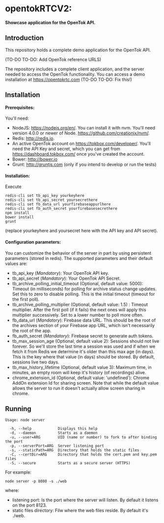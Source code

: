 # opentokRTCV2:
#### Showcase application for the OpenTok API.
## Introduction

This repository holds a complete demo application for the OpenTok API.

(TO-DO TO-DO: Add OpenTok reference URLS)

The repository includes a complete client application, and the server
needed to access the OpenTok functionality. You can access a demo
installation at https://opentokrtc.com (TO-DO TO-DO: Fix this!)

## Installation

#### Prerequisites:
You'll need:

- NodeJS: https://nodejs.org/en/. You can install it with nvm. You'll
  need version 4.0.0 or newer of Node.
  https://github.com/creationix/nvm/.
- Redis: http://redis.io.
- An active OpenTok account on https://tokbox.com/developer/. You'll
  need the API Key and secret, which you can get from
  https://dashboard.tokbox.com/ once you've created the account.
- Bower: http://bower.io
- Grunt: http://gruntjs.com (only if you intend to develop or run the tests)

#### Installation:
Execute

```
redis-cli set tb_api_key yourkeyhere
redis-cli set tb_api_secret yoursecrethere
redis-cli set fb_data_url yourfirebaseappurlhere
redis-cli set fb_auth_secret yourfirebasesecrethere
npm install
bower install
grunt
```

(replace yourkeyhere and yoursecret here with the API key and API
secret).


#### Configuration parameters:

You can customize the behavior of the server in part by using persistent parameters (stored in
redis). The supported parameters and their default values are:

- tb_api_key (*Mandatory*): Your OpenTok API key.
- tb_api_secret (*Mandatory*): Your OpenTok API Secret.
- tb_archive_polling_initial_timeout (Optional, default value: 5000): Timeout (in milliseconds) for
   polling for archive status change updates. Set this to zero to disable polling. This is the
   initial timeout (timeout for the first poll).
- tb_archive_polling_multiplier (Optional, default value: 1.5) : Timeout multiplier. After the first
   poll (if it fails) the next ones will apply this multiplier successively. Set to a lower number
   to poll more often.
- fb_data_url (*Mandatory*): Firebase data URL. This should be the root of the archives section of
   your Firebase app URL, which isn't necessarily the root of the app.
- fb_auth_secret (*Mandatory*): Firebase secret to generate auth tokens.
- tb_max_session_age (Optional, default value 2):  Sessions should not live forever. So we'll store
   the last time a session was used and if when we fetch it from Redis we determine it's older than
   this max age (in days). This is the key where that value (in days) should be stored.
   By default, sessions live two days.
- tb_max_history_lifetime (Optional, default value 3): Maximum time, in minutes,  an empty room
  will keep it's history (of recordings) alive.
- chrome_extension_id (Optional, default value: 'undefined'): Chrome AddOn extension Id for sharing
   screen. Note that while the default value allows the server to run it doesn't actually allow
   screen sharing in chrome.

## Running

```
Usage: node server

  -h, --help            Displays this help
  -d, --daemon          Starts as a daemon
  -u, --user=ARG        UID (name or number) to fork to after binding the port
  -p, --serverPort=ARG  Server listening port
  -s, --staticPath=ARG  Directory that holds the static files
  -C, --certDir=ARG     Directory that holds the cert.pem and key.pem files
  -S, --secure          Starts as a secure server (HTTPS)
```
For example:

```
node server -p 8080 -s ./web
```

where:

- listening port: Is the port where the server will listen. By default
  it listens on the port 8123.
- static files directory: Filw where the web files reside. By default
  it's ./web.

